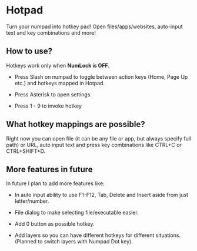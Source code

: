 # Hotpad
Turn your numpad into hotkey pad! Open files/apps/websites, auto-input text and key combinations and more!

## How to use?

Hotkeys work only when **NumLock is OFF**.

- Press Slash on numpad to toggle between action keys (Home, Page Up etc.) and hotkeys mapped in Hotpad.

- Press Asterisk to open settings.

- Press 1 - 9 to invoke hotkey

## What hotkey mappings are possible?

Right now you can open file (it can be any file or app, but always specify full path) or URL, auto input text and press key combinations like CTRL+C or CTRL+SHIFT+D.

## More features in future

In future I plan to add more features like:

- In auto input ability to use F1-F12, Tab, Delete and Insert aside from just letter/number.

- File dialog to make selecting file/executable easier.

- Add 0 button as possible hotkey.

- Add layers so you can have different hotkeys for different situations. (Planned to switch layers with Numpad Dot key).
